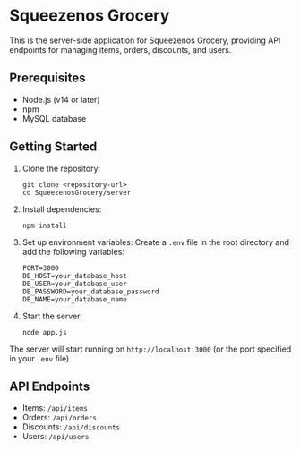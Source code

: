 # Squeezenos Grocery

This is the server-side application for Squeezenos Grocery, providing API endpoints for managing items, orders, discounts, and users.

## Prerequisites

- Node.js (v14 or later)
- npm
- MySQL database

## Getting Started

1. Clone the repository:
   ```
   git clone <repository-url>
   cd SqueezenosGrocery/server
   ```

2. Install dependencies:
   ```
   npm install
   ```

3. Set up environment variables:
   Create a `.env` file in the root directory and add the following variables:
   ```
   PORT=3000
   DB_HOST=your_database_host
   DB_USER=your_database_user
   DB_PASSWORD=your_database_password
   DB_NAME=your_database_name
   ```

4. Start the server:
   ```
   node app.js
   ```

The server will start running on `http://localhost:3000` (or the port specified in your `.env` file).

## API Endpoints

- Items: `/api/items`
- Orders: `/api/orders`
- Discounts: `/api/discounts`
- Users: `/api/users`
